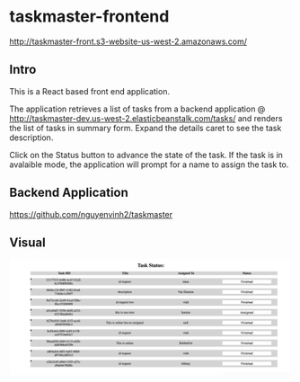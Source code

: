 # taskmaster-frontend

http://taskmaster-front.s3-website-us-west-2.amazonaws.com/

## Intro

This is a React based front end application.

The application retrieves a list of tasks from a backend application @
http://taskmaster-dev.us-west-2.elasticbeanstalk.com/tasks/ and renders the list of tasks
in summary form. Expand the details caret to see the task description.

Click on the Status button to advance the state of the task. If the task is in avalaible mode,
the application will prompt for a name to assign the task to.

## Backend Application

https://github.com/nguyenvinh2/taskmaster


## Visual
![Screenshot](./images/taskmaster.png)